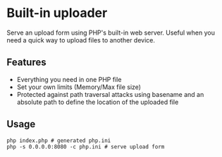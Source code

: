 # Built-in uploader
Serve an upload form using PHP's built-in web server. Useful when you need a quick way to upload files to another device.

## Features
- Everything you need in one PHP file
- Set your own limits (Memory/Max file size)
- Protected against path traversal attacks using basename and an absolute path to define the location of the uploaded file

## Usage
```
php index.php # generated php.ini
php -s 0.0.0.0:8080 -c php.ini # serve upload form
```
